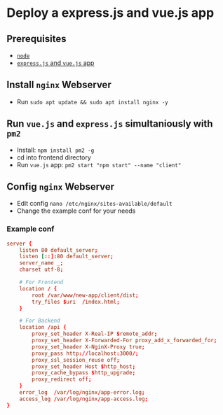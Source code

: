 # Deploy a express.js and vue.js app

## Prerequisites

- [`node`](./node-install.md)
- [`express.js` and `vue.js` app](./create-express-vue-app.md)

## Install `nginx` Webserver

- Run `sudo apt update && sudo apt install nginx -y`

## Run `vue.js` and `express.js` simultaniously with `pm2`

- Install: `npm install pm2 -g`
- cd into frontend directory
- Run `vue.js` app: `pm2 start "npm start" --name "client"`

## Config `nginx` Webserver

- Edit config `nano /etc/nginx/sites-available/default`
- Change the example conf for your needs

### Example conf

``` conf
server {
    listen 80 default_server;
    listen [::]:80 default_server;
    server_name _;
    charset utf-8;

    # For Frontend
    location / {
        root /var/www/new-app/client/dist;
        try_files $uri  /index.html;
    }

    # For Backend
    location /api {
        proxy_set_header X-Real-IP $remote_addr;
        proxy_set_header X-Forwarded-For proxy_add_x_forwarded_for;
        proxy_set_header X-NginX-Proxy true;
        proxy_pass http://localhost:3000/;
        proxy_ssl_session_reuse off;
        proxy_set_header Host $http_host;
        proxy_cache_bypass $http_upgrade;
        proxy_redirect off;
    }
    error_log  /var/log/nginx/app-error.log;
    access_log /var/log/nginx/app-access.log;
}
```
